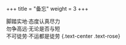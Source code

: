 +++
title = "备忘"
weight = 3
+++


脚踏实地·态度认真尽力  
勿争高远·无论是否与短  
不可徒劳·不运都是徒劳
{.text-center .text-rose}

